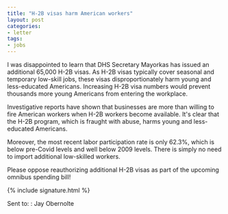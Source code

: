 ```yaml
---
title: "H-2B visas harm American workers"
layout: post
categories:
- letter
tags:
- jobs
---
```


I was disappointed to learn that DHS Secretary Mayorkas has issued an additional 65,000 H-2B visas. As H-2B visas typically cover seasonal and temporary low-skill jobs, these visas disproportionately harm young and less-educated Americans. Increasing H-2B visa numbers would prevent thousands more young Americans from entering the workplace.

Investigative reports have shown that businesses are more than willing to fire American workers when H-2B workers become available. It's clear that the H-2B program, which is fraught with abuse, harms young and less-educated Americans.

Moreover, the most recent labor participation rate is only 62.3%, which is below pre-Covid levels and well below 2009 levels. There is simply no need to import additional low-skilled workers.

Please oppose reauthorizing additional H-2B visas as part of the upcoming omnibus spending bill!

{% include signature.html %}

Sent to:
: Jay Obernolte
